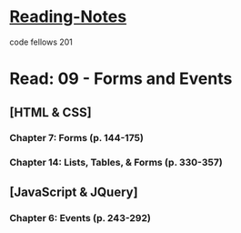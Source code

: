 # [Reading-Notes](https://alsosteve.github.io/reading-notes/)
code fellows 201

# Read: 09 - Forms and Events

## [HTML & CSS]

### Chapter 7: Forms (p. 144-175)
### Chapter 14: Lists, Tables, & Forms (p. 330-357)

## [JavaScript & JQuery]

### Chapter 6: Events (p. 243-292)

